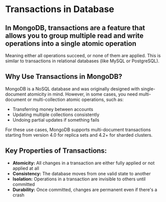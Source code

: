 # Transactions in Database

## In MongoDB, transactions are a feature that allows you to group multiple read and write operations into a single atomic operation
Meaning either all operations succeed, or none of them are applied. This is similar to transactions in relational databases (like MySQL or PostgreSQL).

## Why Use Transactions in MongoDB?
MongoDB is a NoSQL database and was originally designed with single-document atomicity in mind. However, in some cases, you need multi-document or multi-collection atomic operations, such as:

- Transferring money between accounts
- Updating multiple collections consistently
- Undoing partial updates if something fails

For these use cases, MongoDB supports multi-document transactions starting from version 4.0 for replica sets and 4.2+ for sharded clusters.

## Key Properties of Transactions:
- **Atomicity:** All changes in a transaction are either fully applied or not applied at all
- **Consistency:** The database moves from one valid state to another
- **Isolation:** Operations in a transaction are invisible to others until committed
- **Durability:** Once committed, changes are permanent even if there's a crash